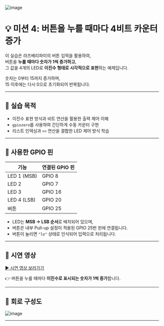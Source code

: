 ![image](https://github.com/user-attachments/assets/32514ad8-c5ae-4778-b881-fda813a6f2e4)


# 💡 미션 4: 버튼을 누를 때마다 4비트 카운터 증가

이 실습은 라즈베리파이의 버튼 입력을 활용하여,  
버튼을 **누를 때마다 숫자가 1씩 증가하고**,  
그 값을 4개의 LED로 **이진수 형태로 시각적으로 표현**하는 예제입니다.

숫자는 0부터 15까지 증가하며,  
15 이후에는 다시 0으로 초기화되어 반복됩니다.

---

## 🎯 실습 목적

- 이진수 표현 방식과 비트 연산을 활용한 출력 제어 이해  
- `gpiozero`를 사용하여 간단하게 수동 카운터 구현  
- 리스트 인덱싱과 `>>` 연산을 결합한 LED 제어 방식 학습

---

## 🔌 사용한 GPIO 핀

| 기능   | 연결된 GPIO 핀 |
|--------|----------------|
| LED 1 (MSB) | GPIO 8     |
| LED 2       | GPIO 7     |
| LED 3       | GPIO 16    |
| LED 4 (LSB) | GPIO 20    |
| 버튼        | GPIO 25    |

- LED는 **MSB → LSB 순서**로 배치되어 있으며,  
- 버튼은 내부 Pull-up 설정이 적용된 GPIO 25번 핀에 연결됩니다.  
- 버튼이 눌리면 `"lo"` 상태로 인식되어 입력으로 처리됩니다.

---

## 🎥 시연 영상

[▶️ 시연 영상 보러가기](https://youtu.be/PuJJDU0mwUs?si=P5HtQ7EsHSu7KpSF)

👉 버튼을 누를 때마다 **이진수로 표시되는 숫자가 1씩 증가**합니다.

---

## 🧩 회로 구성도

![image](https://github.com/user-attachments/assets/211f3ee8-e5d4-4f23-bdc1-5167dfbc2ad8)


---

